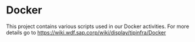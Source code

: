 Docker
======

This project contains various scripts used in our Docker activities.
For more details go to https://wiki.wdf.sap.corp/wiki/display/tipinfra/Docker

